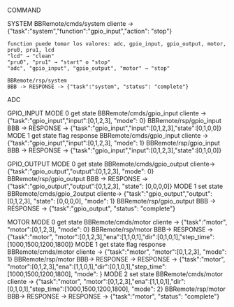 COMMAND

SYSTEM
    BBRemote/cmds/system
	cliente -> {"task":"system","function":"gpio_input","action": "stop"}
	
	function puede tomar los valores: adc, gpio_input, gpio_output, motor, pru0, pru1, lcd
    "lcd" → "clean"
    "pru0", "pru1" → "start" o "stop"
    "adc", "gpio_input", "gpio_output", "motor" → "stop"

	BBRemote/rsp/system
	BBB -> RESPONSE -> {"task":"system", "status": "complete"}

ADC

GPIO_INPUT
MODE 0 get state
	BBRemote/cmds/gpio_input
	cliente -> {"task":"gpio_input","input":[0,1,2,3], "mode": 0}
	BBRemote/rsp/gpio_input
	BBB -> RESPONSE -> {"task":"gpio_input","input":[0,1,2,3],"state":[0,1,0,0]}
MODE 1 get state flag response
	BBRemote/cmds/gpio_input
	cliente -> {"task":"gpio_input","input":[0,1,2,3], "mode": 1}
	BBRemote/rsp/gpio_input
	BBB -> RESPONSE -> {"task":"gpio_input","input":[0,1,2,3],"state":[0,1,0,0]}

GPIO_OUTPUT
MODE 0 get state
	BBRemote/cmds/gpio_output
	cliente-> {"task":"gpio_output","output":[0,1,2,3], "mode": 0}
	BBRemote/rsp/gpio_output
	BBB -> RESPONSE -> {"task":"gpio_output","output":[0,1,2,3], "state": [0,0,0,0]}
MODE 1 set state
	BBRemote/cmds/gpio_2output
	cliente-> {"task":"gpio_output","output":[0,1,2,3], "state": [0,0,0,0], "mode": 1}
	BBRemote/rsp/gpio_output
	BBB -> RESPONSE -> {"task":"gpio_output", "status": "complete"}

MOTOR
MODE 0 get state
	BBRemote/cmds/motor
	cliente -> {"task":"motor", "motor":[0,1,2,3], "mode": 0}
	BBRemote/rsp/motor
    BBB-> RESPONSE -> {"task":"motor", "motor":[0,1,2,3],"ena":[1,1,0,1],"dir":[0,1,0,1],"step_time":[1000,1500,1200,1800]}
MODE 1 get state flag response
    BBRemote/cmds/motor
	cliente -> {"task":"motor", "motor":[0,1,2,3], "mode": 1}
	BBRemote/rsp/motor
    BBB-> RESPONSE -> RESPONSE -> {"task":"motor", "motor":[0,1,2,3],"ena":[1,1,0,1],"dir":[0,1,0,1],"step_time":[1000,1500,1200,1800], "mode": }
MODE 2 set state
    BBRemote/cmds/motor
	cliente -> {"task":"motor", "motor":[0,1,2,3],"ena":[1,1,0,1],"dir":[0,1,0,1],"step_time":[1000,1500,1200,1800], "mode": 2}
	BBRemote/rsp/motor
    BBB-> RESPONSE -> RESPONSE -> {"task":"motor", "status": "complete"}
